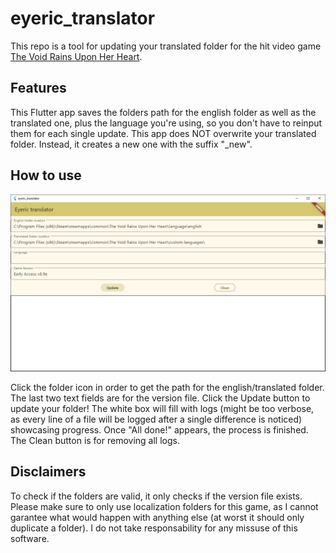 # eyeric_translator

This repo is a tool for updating your translated folder for the hit video game [The Void Rains Upon Her Heart](https://store.steampowered.com/app/790060/The_Void_Rains_Upon_Her_Heart/).

## Features

This Flutter app saves the folders path for the english folder as well as the translated one, plus the language you're using, so you don't have to reinput them for each single update.
This app does NOT overwrite your translated folder. Instead, it creates a new one with the suffix "_new".

## How to use
![Screenshot of what you see when opening the app](image-1.png)

Click the folder icon in order to get the path for the english/translated folder.
The last two text fields are for the version file.
Click the Update button to update your folder! The white box will fill with logs (might be too verbose, as every line of a file will be logged after a single difference is noticed) showcasing progress. Once "All done!" appears, the process is finished.
The Clean button is for removing all logs.

## Disclaimers

To check if the folders are valid, it only checks if the version file exists. Please make sure to only use localization folders for this game, as I cannot garantee what would happen with anything else (at worst it should only duplicate a folder). I do not take responsability for any missuse of this software.